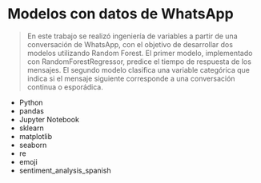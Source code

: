 <a name="readme-top"></a>

# Modelos con datos de WhatsApp

> En este trabajo se realizó ingeniería de variables a partir de una conversación de WhatsApp, con el objetivo de desarrollar dos modelos utilizando Random Forest. El primer modelo, implementado con RandomForestRegressor, predice el tiempo de respuesta de los mensajes.
> El segundo modelo clasifica una variable categórica que indica si el mensaje siguiente corresponde a una conversación continua o esporádica.

- Python
- pandas
- Jupyter Notebook
- sklearn
- matplotlib
- seaborn
- re
- emoji
- sentiment_analysis_spanish
 

